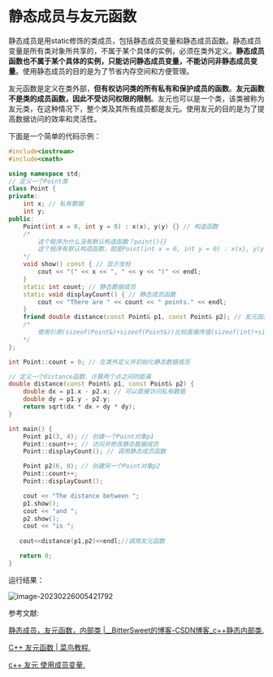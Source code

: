 # 静态成员与友元函数

静态成员是用static修饰的类成员，包括静态成员变量和静态成员函数。静态成员变量是所有类对象所共享的，不属于某个具体的实例，必须在类外定义。**静态成员函数也不属于某个具体的实例，只能访问静态成员变量，不能访问非静态成员变量**。使用静态成员的目的是为了节省内存空间和方便管理。

友元函数是定义在类外部，**但有权访问类的所有私有和保护成员的函数**。**友元函数不是类的成员函数，因此不受访问权限的限制**。友元也可以是一个类，该类被称为友元类，在这种情况下，整个类及其所有成员都是友元。使用友元的目的是为了提高数据访问的效率和灵活性。

下面是一个简单的代码示例：

```c++
#include<iostream>
#include<cmath>

using namespace std;
// 定义一个Point类
class Point {
private:
    int x; // 私有数据
    int y;
public:
    Point(int x = 0, int y = 0) : x(x), y(y) {} // 构造函数
    /*
    	这个程序为什么没有默认构造函数？point(){}
    	这个程序有默认构造函数，就是Point(int x = 0, int y = 0) : x(x), y(y) {}。这个构造函数有两个参数，但是都有默认值，所以可以不传递任何参数来创建对象。
    */
    void show() const { // 显示坐标
        cout << "(" << x << ", " << y << ")" << endl;
    }
    static int count; // 静态数据成员
    static void displayCount() { // 静态成员函数
        cout << "There are " << count << " points." << endl;
    }
    friend double distance(const Point& p1, const Point& p2); // 友元函数
    /*
    	使用引用(sizeof(Point&)+sizeof(Point&))比较直接传值(sizeof(int)+sizeof(int))可以省下4个字节
    */
};

int Point::count = 0; // 在类外定义并初始化静态数据成员

// 定义一个distance函数，计算两个点之间的距离
double distance(const Point& p1, const Point& p2) {
    double dx = p1.x - p2.x; // 可以直接访问私有数据
    double dy = p1.y - p2.y;
    return sqrt(dx * dx + dy * dy);
}

int main() {
    Point p1(3, 4); // 创建一个Point对象p1
    Point::count++; // 访问并修改静态数据成员
    Point::displayCount(); // 调用静态成员函数

    Point p2(6, 8); // 创建另一个Point对象p2
    Point::count++;
    Point::displayCount();

    cout << "The distance between ";
    p1.show();
    cout << "and ";
    p2.show();
    cout << "is ";
    
   cout<<distance(p1,p2)<<endl;//调用友元函数

   return 0;
}
```

运行结果：

![image-20230226005421792](https://pic-1304959529.cos.ap-guangzhou.myqcloud.com/DB/image-20230226005421792.png)

参考文献:

[静态成员，友元函数，内部类 |__BitterSweet的博客-CSDN博客_c++静态内部类.](https://blog.csdn.net/qq_45657288/article/details/114579687) 

[C++ 友元函数 | 菜鸟教程.](https://www.runoob.com/cplusplus/cpp-friend-functions.html)  

[c++ 友元 使用成员变量.](https://blog.csdn.net/a_b_c_ccc/article/details/120554767)